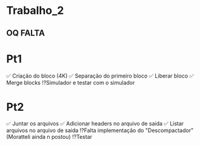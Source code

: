 # Trabalho_2
## OQ FALTA

# Pt1

✅ Criação do bloco (4K)
✅ Separação do primeiro bloco
✅ Liberar bloco
✅ Merge blocks
⁉️Simulador e testar com o simulador

# Pt2
✅ Juntar os arquivos
✅ Adicionar headers no arquivo de saida
✅ Listar arquivos no arquivo de saida
⁉️Falta implementação do "Descompactador" (Moratteli ainda n postou)
⁉️Testar
